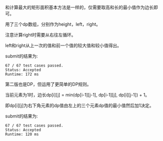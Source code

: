 和计算最大的矩形面积基本方法是一样的，仅需要取高和长的最小值作为边长即可。

用了三个dp数组，分别作为height，left，right。

注意计算right时需要从右往左循环。

left和right从上一次的值和前一个值的较大值和较小值得出。

submit的结果为:
```
67 / 67 test cases passed.
Status: Accepted
Runtime: 172 ms
```

第二版也是DP，但运用了更简单的DP规则。

当前元素为1时，边长dp[i][j] = min(dp[i-1][j-1], dp[i-1][j], dp[i][j-1]) + 1。

即dp[i][j]为右下角元素的dp值由左上的三个元素dp值的最小值然后加1决定。

submit的结果为:
```
67 / 67 test cases passed.
Status: Accepted
Runtime: 120 ms
```
